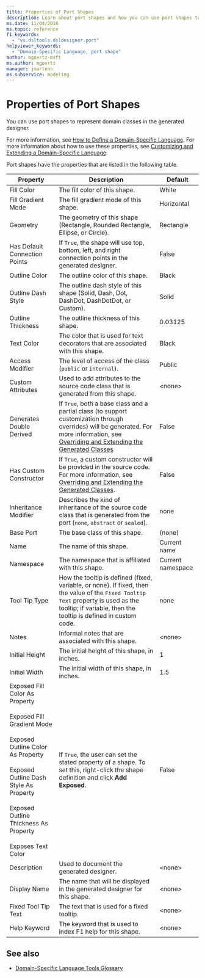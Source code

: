 ```yaml
---
title: Properties of Port Shapes
description: Learn about port shapes and how you can use port shapes to represent domain classes in the generated designer.
ms.date: 11/04/2016
ms.topic: reference
f1_keywords:
  - "vs.dsltools.dsldesigner.port"
helpviewer_keywords:
  - "Domain-Specific Language, port shape"
author: mgoertz-msft
ms.author: mgoertz
manager: jmartens
ms.subservice: modeling
---
```

# Properties of Port Shapes

You can use port shapes to represent domain classes in the generated designer.

 For more information, see [How to Define a Domain-Specific Language](../modeling/how-to-define-a-domain-specific-language.md). For more information about how to use these properties, see [Customizing and Extending a Domain-Specific Language](../modeling/customizing-and-extending-a-domain-specific-language.md).

 Port shapes have the properties that are listed in the following table.

|Property|Description|Default|
|-|-|-|
|Fill Color|The fill color of this shape.|White|
|Fill Gradient Mode|The fill gradient mode of this shape.|Horizontal|
|Geometry|The geometry of this shape (Rectangle, Rounded Rectangle, Ellipse, or Circle).|Rectangle|
|Has Default Connection Points|If `True`, the shape will use top, bottom, left, and right connection points in the generated designer.|False|
|Outline Color|The outline color of this shape.|Black|
|Outline Dash Style|The outline dash style of this shape (Solid, Dash, Dot, DashDot, DashDotDot, or Custom).|Solid|
|Outline Thickness|The outline thickness of this shape.|0.03125|
|Text Color|The color that is used for text decorators that are associated with this shape.|Black|
|Access Modifier|The level of access of the class (`public` or `internal`).|Public|
|Custom Attributes|Used to add attributes to the source code class that is generated from this shape.|\<none>|
|Generates Double Derived|If `True`, both a base class and a partial class (to support customization through overrides) will be generated. For more information, see [Overriding and Extending the Generated Classes](../modeling/overriding-and-extending-the-generated-classes.md)|False|
|Has Custom Constructor|If `True`, a custom constructor will be provided in the source code. For more information, see [Overriding and Extending the Generated Classes](../modeling/overriding-and-extending-the-generated-classes.md).|False|
|Inheritance Modifier|Describes the kind of inheritance of the source code class that is generated from the port (`none`, `abstract` or `sealed`).|none|
|Base Port|The base class of this shape.|(none)|
|Name|The name of this shape.|Current name|
|Namespace|The namespace that is affiliated with this shape.|Current namespace|
|Tool Tip Type|How the tooltip is defined (fixed, variable, or none). If fixed, then the value of the `Fixed Tooltip Text` property is used as the tooltip; if variable, then the tooltip is defined in custom code.|none|
|Notes|Informal notes that are associated with this shape.|\<none>|
|Initial Height|The initial height of this shape, in inches.|1|
|Initial Width|The initial width of this shape, in inches.|1.5|
|Exposed Fill Color As Property<br /><br /> Exposed Fill Gradient Mode<br /><br /> Exposed Outline Color As Property<br /><br /> Exposed Outline Dash Style As Property<br /><br /> Exposed Outline Thickness As Property<br /><br /> Exposes Text Color|If `True`, the user can set the stated property of a shape. To set this, right-click the shape definition and click **Add Exposed**.|False|
|Description|Used to document the generated designer.|\<none>|
|Display Name|The name that will be displayed in the generated designer for this shape.|\<none>|
|Fixed Tool Tip Text|The text that is used for a fixed tooltip.|\<none>|
|Help Keyword|The keyword that is used to index F1 help for this shape.|\<none>|

## See also

- [Domain-Specific Language Tools Glossary](/previous-versions/bb126564(v=vs.100))